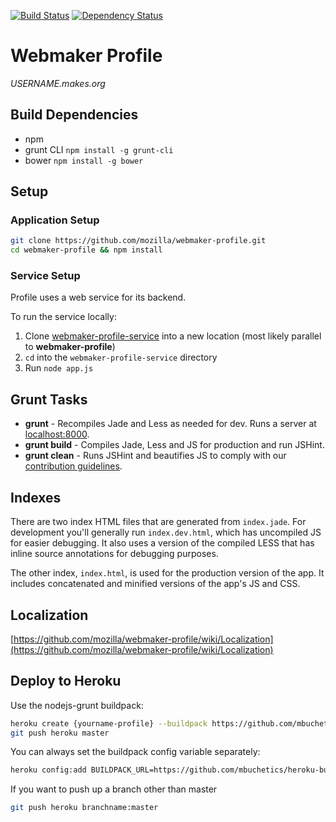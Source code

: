 [![Build Status](https://travis-ci.org/mozilla/webmaker-profile.png)](https://travis-ci.org/mozilla/webmaker-profile)
[![Dependency Status](https://gemnasium.com/mozilla/webmaker-profile.png)](https://gemnasium.com/mozilla/webmaker-profile)

# Webmaker Profile

*USERNAME.makes.org*

## Build Dependencies

- npm
- grunt CLI `npm install -g grunt-cli`
- bower `npm install -g bower`

## Setup

### Application Setup

```bash
git clone https://github.com/mozilla/webmaker-profile.git
cd webmaker-profile && npm install
```

### Service Setup

Profile uses a web service for its backend. 

To run the service locally:

1. Clone [webmaker-profile-service](https://github.com/mozilla/webmaker-profile-service) into a new location (most likely parallel to **webmaker-profile**)
2. `cd` into the `webmaker-profile-service` directory
3. Run `node app.js`

## Grunt Tasks

- **grunt** - Recompiles Jade and Less as needed for dev. Runs a server at [localhost:8000](http://localhost:8000).
- **grunt build** - Compiles Jade, Less and JS for production and run JSHint.
- **grunt clean** - Runs JSHint and beautifies JS to comply with our [contribution guidelines](https://github.com/mozilla/webmaker-profile/blob/master/CONTRIBUTING.md).

## Indexes

There are two index HTML files that are generated from `index.jade`. For development you'll generally run `index.dev.html`, which has uncompiled JS for easier debugging. It also uses a version of the compiled LESS that has inline source annotations for debugging purposes.

The other index, `index.html`, is used for the production version of the app. It includes concatenated and minified versions of the app's JS and CSS.

## Localization

[https://github.com/mozilla/webmaker-profile/wiki/Localization](https://github.com/mozilla/webmaker-profile/wiki/Localization)

## Deploy to Heroku

Use the nodejs-grunt buildpack:
```bash
heroku create {yourname-profile} --buildpack https://github.com/mbuchetics/heroku-buildpack-nodejs-grunt
git push heroku master
```
You can always set the buildpack config variable separately:
```bash
heroku config:add BUILDPACK_URL=https://github.com/mbuchetics/heroku-buildpack-nodejs-grunt.git
```
If you want to push up a branch other than master
```bash
git push heroku branchname:master
```
